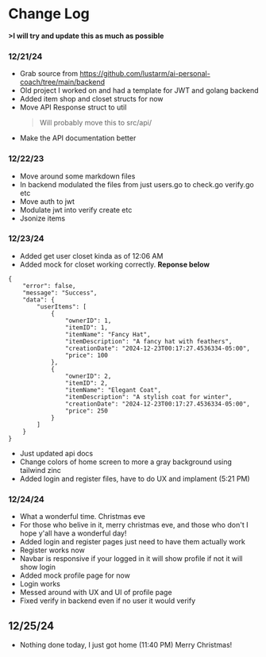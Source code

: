 # Change Log
**>I will try and update this as much as possible**

### 12/21/24
- Grab source from https://github.com/lustarm/ai-personal-coach/tree/main/backend
- Old project I worked on and had a template for JWT and golang backend
- Added item shop and closet structs for now
- Move API Response struct to util
    > Will probably move this to src/api/
- Make the API documentation better

### 12/22/23
- Move around some markdown files
- In backend modulated the files from just users.go to check.go verify.go etc
- Move auth to jwt
- Modulate jwt into verify create etc
- Jsonize items

### 12/23/24
- Added get user closet kinda as of 12:06 AM
- Added mock for closet working correctly. **Reponse below**
```
{
    "error": false,
    "message": "Success",
    "data": {
        "userItems": [
            {
                "ownerID": 1,
                "itemID": 1,
                "itemName": "Fancy Hat",
                "itemDescription": "A fancy hat with feathers",
                "creationDate": "2024-12-23T00:17:27.4536334-05:00",
                "price": 100
            },
            {
                "ownerID": 2,
                "itemID": 2,
                "itemName": "Elegant Coat",
                "itemDescription": "A stylish coat for winter",
                "creationDate": "2024-12-23T00:17:27.4536334-05:00",
                "price": 250
            }
        ]
    }
}
```
- Just updated api docs
- Change colors of home screen to more a gray background using tailwind zinc
- Added login and register files, have to do UX and implament (5:21 PM)

### 12/24/24
- What a wonderful time. Christmas eve
- For those who belive in it, merry christmas eve, and those who don't I hope y'all have a wonderful day!
- Added login and register pages just need to have them actually work
- Register works now
- Navbar is responsive if your logged in it will show profile if not it will show login
- Added mock profile page for now
- Login works
- Messed around with UX and UI of profile page
- Fixed verify in backend even if no user it would verify

## 12/25/24
- Nothing done today, I just got home (11:40 PM) Merry Christmas!